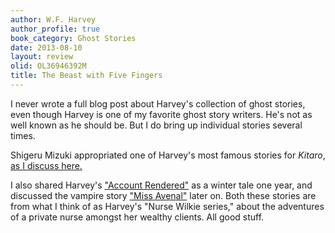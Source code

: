 ```yaml
---
author: W.F. Harvey
author_profile: true
book_category: Ghost Stories
date: 2013-08-10
layout: review
olid: OL36946392M
title: The Beast with Five Fingers
---
```


I never wrote a full blog post about Harvey's collection of ghost stories, even though Harvey is one of my favorite ghost story writers. He's not as well known as he should be. But I do bring up individual stories several times.

Shigeru Mizuki appropriated one of Harvey's most famous stories for *Kitaro*, [as I discuss here.](https://multoghost.wordpress.com/2013/08/10/kitaro-and-the-beast-with-five-fingers/) 

I also shared Harvey's ["Account Rendered"](https://multoghost.wordpress.com/2014/12/03/account-rendered/) as a winter tale one year, and discussed the vampire story ["Miss Avenal"](https://multoghost.wordpress.com/2020/04/21/more-living-vampires/) later on. Both these stories are from what I think of as Harvey's "Nurse Wilkie series," about the adventures of a private nurse amongst her wealthy clients. All good stuff.